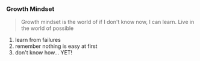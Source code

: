 ### Growth Mindset

> Growth mindset is the world of if I don't know now, I can learn.  Live in the world of possible

1. learn from failures
1. remember nothing is easy at first
1. don't know how... YET!
